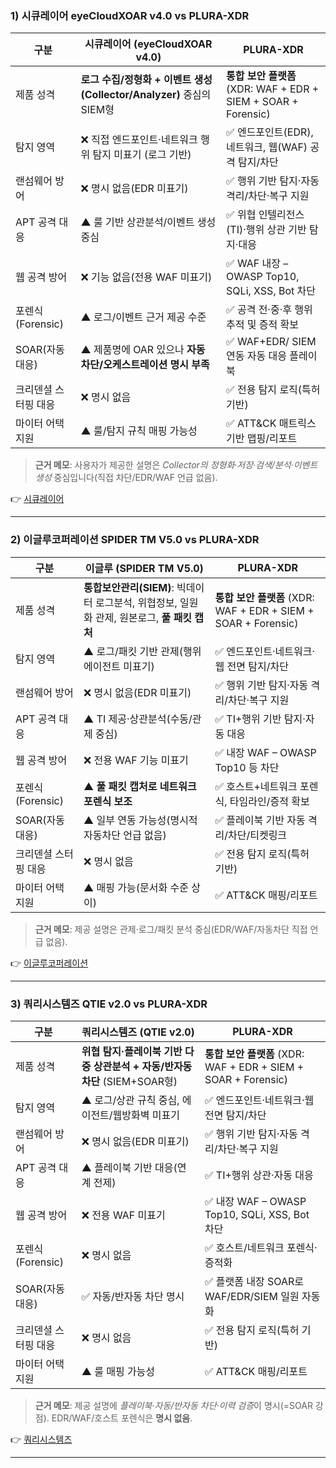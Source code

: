 ### 1) 시큐레이어 **eyeCloudXOAR v4.0** vs **PLURA-XDR**

| 구분            | 시큐레이어 (eyeCloudXOAR v4.0)                            | PLURA-XDR                                               |
| ------------- | ---------------------------------------------------- | ------------------------------------------------------- |
| 제품 성격         | **로그 수집/정형화 + 이벤트 생성(Collector/Analyzer)** 중심의 SIEM형 | **통합 보안 플랫폼** (XDR: WAF + EDR + SIEM + SOAR + Forensic) |
| 탐지 영역         | ❌ 직접 엔드포인트·네트워크 행위 탐지 미표기 (로그 기반)                    | ✅ 엔드포인트(EDR), 네트워크, 웹(WAF) 공격 탐지/차단                     |
| 랜섬웨어 방어       | ❌ 명시 없음(EDR 미표기)                                     | ✅ 행위 기반 탐지·자동 격리/차단·복구 지원                               |
| APT 공격 대응     | ▲ 룰 기반 상관분석/이벤트 생성 중심                                | ✅ 위협 인텔리전스(TI)·행위 상관 기반 탐지·대응                           |
| 웹 공격 방어       | ❌ 기능 없음(전용 WAF 미표기)                                  | ✅ WAF 내장 – OWASP Top10, SQLi, XSS, Bot 차단               |
| 포렌식(Forensic) | ▲ 로그/이벤트 근거 제공 수준                                    | ✅ 공격 전·중·후 행위 추적 및 증적 확보                                |
| SOAR(자동 대응)   | ▲ 제품명에 OAR 있으나 **자동 차단/오케스트레이션 명시 부족**               | ✅ WAF+EDR/ SIEM 연동 자동 대응 플레이북                           |
| 크리덴셜 스터핑 대응   | ❌ 명시 없음                                              | ✅ 전용 탐지 로직(특허 기반)                                       |
| 마이터 어택 지원     | ▲ 룰/탐지 규칙 매핑 가능성                                     | ✅ ATT\&CK 매트릭스 기반 맵핑/리포트                                |

> **근거 메모**: 사용자가 제공한 설명은 *Collector의 정형화·저장·검색/분석·이벤트 생성* 중심입니다(직접 차단/EDR/WAF 언급 없음).

👉 [시큐레이어](seculayer.md)

---

### 2) 이글루코퍼레이션 **SPIDER TM V5.0** vs **PLURA-XDR**

| 구분            | 이글루 (SPIDER TM V5.0)                                         | PLURA-XDR                                               |
| ------------- | ------------------------------------------------------------ | ------------------------------------------------------- |
| 제품 성격         | **통합보안관리(SIEM)**: 빅데이터 로그분석, 위협정보, 일원화 관제, 원본로그, **풀 패킷 캡처** | **통합 보안 플랫폼** (XDR: WAF + EDR + SIEM + SOAR + Forensic) |
| 탐지 영역         | ▲ 로그/패킷 기반 관제(행위 에이전트 미표기)                                   | ✅ 엔드포인트·네트워크·웹 전면 탐지/차단                                 |
| 랜섬웨어 방어       | ❌ 명시 없음(EDR 미표기)                                             | ✅ 행위 기반 탐지·자동 격리/차단·복구 지원                               |
| APT 공격 대응     | ▲ TI 제공·상관분석(수동/관제 중심)                                       | ✅ TI+행위 기반 탐지·자동 대응                                     |
| 웹 공격 방어       | ❌ 전용 WAF 기능 미표기                                              | ✅ 내장 WAF – OWASP Top10 등 차단                             |
| 포렌식(Forensic) | ▲ **풀 패킷 캡처로 네트워크 포렌식 보조**                                   | ✅ 호스트+네트워크 포렌식, 타임라인/증적 확보                              |
| SOAR(자동 대응)   | ▲ 일부 연동 가능성(명시적 자동차단 언급 없음)                                  | ✅ 플레이북 기반 자동 격리/차단/티켓링크                                 |
| 크리덴셜 스터핑 대응   | ❌ 명시 없음                                                      | ✅ 전용 탐지 로직(특허 기반)                                       |
| 마이터 어택 지원     | ▲ 매핑 가능(문서화 수준 상이)                                           | ✅ ATT\&CK 매핑/리포트                                        |

> **근거 메모**: 제공 설명은 관제·로그/패킷 분석 중심(EDR/WAF/자동차단 직접 언급 없음).

👉 [이글루코퍼레이션](igloo.md)

---

### 3) 쿼리시스템즈 **QTIE v2.0** vs **PLURA-XDR**

| 구분            | 쿼리시스템즈 (QTIE v2.0)                                 | PLURA-XDR                                               |
| ------------- | -------------------------------------------------- | ------------------------------------------------------- |
| 제품 성격         | **위협 탐지·플레이북 기반 다중 상관분석 + 자동/반자동 차단** (SIEM+SOAR형) | **통합 보안 플랫폼** (XDR: WAF + EDR + SIEM + SOAR + Forensic) |
| 탐지 영역         | ▲ 로그/상관 규칙 중심, 에이전트/웹방화벽 미표기                       | ✅ 엔드포인트·네트워크·웹 전면 탐지/차단                                 |
| 랜섬웨어 방어       | ❌ 명시 없음(EDR 미표기)                                   | ✅ 행위 기반 탐지·자동 격리/차단·복구 지원                               |
| APT 공격 대응     | ▲ 플레이북 기반 대응(연계 전제)                                | ✅ TI+행위 상관·자동 대응                                        |
| 웹 공격 방어       | ❌ 전용 WAF 미표기                                       | ✅ 내장 WAF – OWASP Top10, SQLi, XSS, Bot 차단               |
| 포렌식(Forensic) | ❌ 명시 없음                                            | ✅ 호스트/네트워크 포렌식·증적화                                      |
| SOAR(자동 대응)   | ✅ 자동/반자동 차단 명시                                     | ✅ 플랫폼 내장 SOAR로 WAF/EDR/SIEM 일원 자동화                      |
| 크리덴셜 스터핑 대응   | ❌ 명시 없음                                            | ✅ 전용 탐지 로직(특허 기반)                                       |
| 마이터 어택 지원     | ▲ 룰 매핑 가능성                                         | ✅ ATT\&CK 매핑/리포트                                        |

> **근거 메모**: 제공 설명에 *플레이북·자동/반자동 차단·이력 검증*이 명시(=SOAR 강점). EDR/WAF/호스트 포렌식은 **명시 없음**.

👉 [쿼리시스템즈](quarry.md)

---
